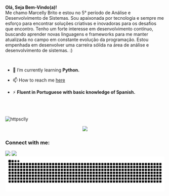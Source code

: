 
<p><strong>Olá, Seja Bem-Vindo(a)!<br></strong>
Me chamo Marcelly Brito e estou no 5° período de Análise e Desenvolvimento de Sistemas. Sou apaixonada por tecnologia e sempre me esforço para encontrar soluções criativas e inovadoras para os desafios que encontro. Tenho um forte interesse em desenvolvimento contínuo, buscando aprender novas linguagens e frameworks para me manter atualizada no campo em constante evolução da programação. Estou empenhada em desenvolver uma carreira sólida na área de análise e desenvolvimento de sistemas. :) </p>
 <br>
 
- 🌱 I’m currently learning **Python.** 

- 📫 How to reach me [here](https://discordapp.com/users/674012150410379264)

- ⚡  **Fluent in Portuguese with basic knowledge of Spanish.**
 <br>
  <br>

<p align="left"> <img src="https://komarev.com/ghpvc/?username=httpsclly&label=Profile%20views&color=0e75b6&style=flat" alt="httpsclly" /> </p>

</p>

<p align="center">
  <a href="https://skillicons.dev">
    <img src="https://skillicons.dev/icons?i=py,git,aws,fastapi,mongodb,mysql,nodejs,postman" />
  </a>
</p>

<h3 align="left">Connect with me:</h3>
 <a href="" target="_blank"><img src="https://img.shields.io/badge/-Instagram-%23E4405F?style=for-the-badge&logo=instagram&logoColor=white" target="_blank"></a>
 <a href="" target="_blank"><img src="https://img.shields.io/badge/-LinkedIn-%230077B5?style=for-the-badge&logo=linkedin&logoColor=white" target="_blank"></a> 

<img src="https://raw.githubusercontent.com/MGT-21/MGT-21/output/snake.svg" alt="Snake animation" />
